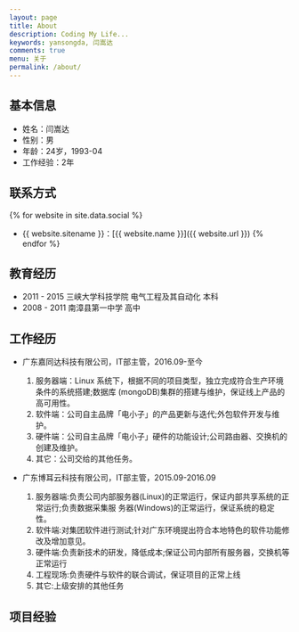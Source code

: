 ```yaml
---
layout: page
title: About
description: Coding My Life...
keywords: yansongda, 闫嵩达
comments: true
menu: 关于
permalink: /about/
---
```


## 基本信息

- 姓名：闫嵩达
- 性别：男
- 年龄：24岁，1993-04
- 工作经验：2年


## 联系方式

{% for website in site.data.social %}
* {{ website.sitename }}：[{{ website.name }}]({{ website.url }})
{% endfor %}

## 教育经历

- 2011 - 2015 三峡大学科技学院 电气工程及其自动化 本科
- 2008 - 2011 南漳县第一中学 高中

## 工作经历

- 广东嘉同达科技有限公司，IT部主管，2016.09-至今
  1. 服务器端：Linux 系统下，根据不同的项目类型，独立完成符合生产环境条件的系统搭建;数据库 (mongoDB)集群的搭建与维护，保证线上产品的高可用性。
  2. 软件端：公司自主品牌「电小子」的产品更新与迭代;外包软件开发与维护。
  3. 硬件端：公司自主品牌「电小子」硬件的功能设计;公司路由器、交换机的创建及维护。 
  4. 其它：公司交给的其他任务。

- 广东博耳云科技有限公司，IT部主管，2015.09-2016.09
  1. 服务器端:负责公司内部服务器(Linux)的正常运行，保证内部共享系统的正常运行;负责数据采集服 务器(Windows)的正常运行，保证系统的稳定性。 
  2. 软件端:对集团软件进行测试;针对广东环境提出符合本地特色的软件功能修改及增加意见。 
  3. 硬件端:负责新技术的研发，降低成本;保证公司内部所有服务器，交换机等正常运行 
  4. 工程现场:负责硬件与软件的联合调试，保证项目的正常上线
  5. 其它:上级安排的其他任务

## 项目经验

